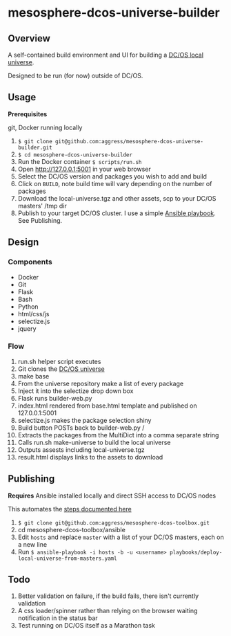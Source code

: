 # mesosphere-dcos-universe-builder


## Overview

A self-contained build environment and UI for building a [DC/OS local universe](https://docs.mesosphere.com/1.10/administering-clusters/deploying-a-local-dcos-universe/#deploying-a-local-universe-containing-selected-packages).

Designed to be run (for now) outside of DC/OS.


## Usage

**Prerequisites** 

git, Docker running locally

1. `$ git clone git@github.com:aggress/mesosphere-dcos-universe-builder.git`
1. `$ cd mesosphere-dcos-universe-builder`
1. Run the Docker container `$ scripts/run.sh`
1. Open http://127.0.0.1:5001 in your web browser
1. Select the DC/OS version and packages you wish to add and build
1. Click on `BUILD`, note build time will vary depending on the number of packages
1. Download the local-universe.tgz and other assets, scp to your DC/OS masters' /tmp dir
1. Publish to your target DC/OS cluster. I use a simple [Ansible playbook](https://github.com/aggress/mesosphere-dcos-toolbox/blob/master/ansible/playbooks/deploy-local-universe-from-masters.yaml). See Publishing.


## Design

### Components

- Docker
- Git
- Flask
- Bash
- Python
- html/css/js
- selectize.js
- jquery

### Flow

1. run.sh helper script executes
2. Git clones the [DC/OS universe](https://github.com/mesosphere/universe)
3. make base
3. From the universe repository make a list of every package
4. Inject it into the selectize drop down box
5. Flask runs builder-web.py
6. index.html rendered from base.html template and published on 127.0.0.1:5001
7. selectize.js makes the package selection shiny
8. Build button POSTs back to builder-web.py /
9. Extracts the packages from the MultiDict into a comma separate string
10. Calls run.sh make-universe to build the local universe
11. Outputs assests including local-universe.tgz
12. result.html displays links to the assets to download

## Publishing

**Requires** Ansible installed locally and direct SSH access to DC/OS nodes

This automates the [steps documented here](https://docs.mesosphere.com/1.10/administering-clusters/deploying-a-local-dcos-universe/)

1. `$ git clone git@github.com:aggress/mesosphere-dcos-toolbox.git`
1. cd mesosphere-dcos-toolbox/ansible
1. Edit `hosts` and replace `master` with a list of your DC/OS masters, each on a new line
1. Run `$ ansible-playbook -i hosts -b -u <username> playbooks/deploy-local-universe-from-masters.yaml`

## Todo

1. Better validation on failure, if the build fails, there isn't currently validation
2. A css loader/spinner rather than relying on the browser waiting notification in the status bar
3. Test running on DC/OS itself as a Marathon task